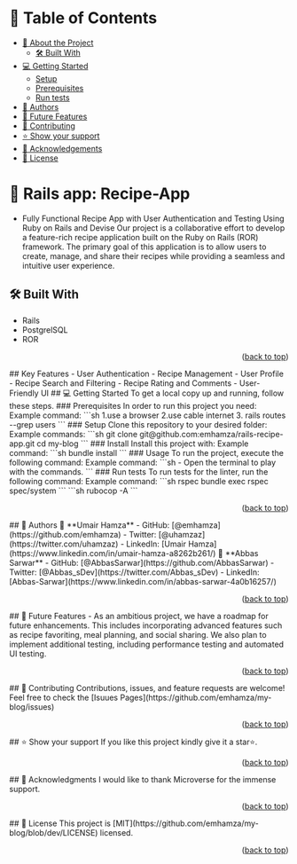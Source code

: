<a name="readme-top"></a>
<!-- TABLE OF CONTENTS -->
# 📗 Table of Contents
- [📖 About the Project](#about-project)
  - [🛠 Built With](#built-with)
- [💻 Getting Started](#getting-started)
  - [Setup](#setup)
  - [Prerequisites](#prerequisites)
  - [Run tests](#run-tests)
- [👥 Authors](#authors)
- [🔭 Future Features](#future-features)
- [🤝 Contributing](#contributing)
- [⭐️ Show your support](#support)
- [🙏 Acknowledgements](#acknowledgements)
- [📝 License](#license)
<!-- PROJECT DESCRIPTION -->
# 📖 Rails app: Recipe-App <a name="about-project"></a>
- Fully Functional Recipe App with User Authentication and Testing Using Ruby on Rails and Devise
 Our project is a collaborative effort to develop a feature-rich recipe application built on the Ruby on Rails (ROR) framework. The primary goal of this application is to allow users to create, manage, and share their recipes while providing a seamless and intuitive user experience.
## 🛠 Built With <a name="built-with"></a>
- Rails
- PostgrelSQL
- ROR
<p align="right">(<a href="#readme-top">back to top</a>)</p>
## Key Features
- User Authentication
- Recipe Management
- User Profile
- Recipe Search and Filtering
- Recipe Rating and Comments
- User-Friendly UI
<!-- GETTING STARTED -->
## 💻 Getting Started <a name="getting-started"></a>
To get a local copy up and running, follow these steps.
### Prerequisites
In order to run this project you need:
Example command:
```sh
1.use a browser
2.use cable internet
3. rails routes --grep users
```
### Setup
Clone this repository to your desired folder:
Example commands:
```sh
  git clone git@github.com:emhamza/rails-recipe-app.git
  cd my-blog
```
### Install
Install this project with:
Example command:
```sh
bundle install
```
### Usage
To run the project, execute the following command:
Example command:
```sh
- Open the terminal to play with the commands.
```
### Run tests
To run tests for the linter, run the following command:
Example command:
```sh
rspec
bundle exec rspec spec/system
```
```sh
rubocop -A
```
<p align="right">(<a href="#readme-top">back to top</a>)</p>
## 👥 Authors <a name="authors"></a>
👤 **Umair Hamza**
- GitHub: [@emhamza](https://github.com/emhamza)
- Twitter: [@uhamzaz](https://twitter.com/uhamzaz)
- LinkedIn: [Umair Hamza](https://www.linkedin.com/in/umair-hamza-a8262b261/)
👤 **Abbas Sarwar**
- GitHub: [@AbbasSarwar](https://github.com/AbbasSarwar)
- Twitter: [@Abbas_sDev](https://twitter.com/Abbas_sDev)
- LinkedIn: [Abbas-Sarwar](https://www.linkedin.com/in/abbas-sarwar-4a0b16257/)
<p align="right">(<a href="#readme-top">back to top</a>)</p>
<!-- FUTURE FEATURES -->
## 🔭 Future Features <a name="future-features"></a>
- As an ambitious project, we have a roadmap for future enhancements. This includes incorporating advanced features such as recipe favoriting, meal planning, and social sharing. We also plan to implement additional testing, including performance testing and automated UI testing.
<p align="right">(<a href="#readme-top">back to top</a>)</p>
<!-- CONTRIBUTING -->
## 🤝 Contributing <a name="contributing"></a>
Contributions, issues, and feature requests are welcome!
Feel free to check the [Isuues Pages](https://github.com/emhamza/my-blog/issues)
<p align="right">(<a href="#readme-top">back to top</a>)</p>
<!-- SUPPORT -->
## ⭐️ Show your support <a name="support"></a>
If you like this project kindly give it a star⭐️.
<p align="right">(<a href="#readme-top">back to top</a>)</p>
<!-- ACKNOWLEDGEMENTS -->
## 🙏 Acknowledgments <a name="acknowledgements"></a>
I would like to thank Microverse for the immense support.
<p align="right">(<a href="#readme-top">back to top</a>)</p>
<!-- LICENSE -->
## 📝 License <a name="license"></a>
This project is [MIT](https://github.com/emhamza/my-blog/blob/dev/LICENSE) licensed.
<p align="right">(<a href="#readme-top">back to top</a>)</p>
<a name="readme-top"></a>